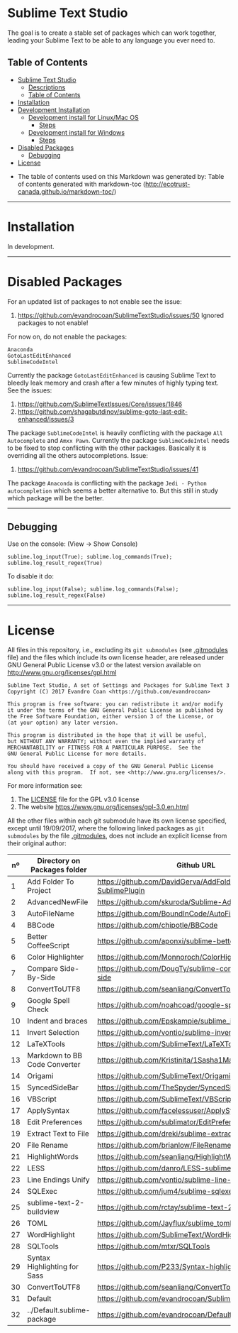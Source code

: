 # Sublime Text Studio

The goal is to create a stable set of packages which can work together, leading your Sublime Text
to be able to any language you ever need to.


## Table of Contents

- [Sublime Text Studio](#sublime-text-studio)
  * [Descriptions](#descriptions)
  * [Table of Contents](#table-of-contents)
- [Installation](#installation)
- [Development Installation](#development-installation)
  * [Development install for Linux/Mac OS](#development-install-for-linux-mac-os)
    + [Steps](#steps)
  * [Development install for Windows](#development-install-for-windows)
    + [Steps](#steps-1)
- [Disabled Packages](#disabled-packages)
  * [Debugging](#debugging)
- [License](#license)

 * The table of contents used on this Markdown was generated by: Table of contents generated with
   markdown-toc (http://ecotrust-canada.github.io/markdown-toc/)



___
# Installation

In development.
<!--
1. Download & Install `Sublime Text 3` (https://www.sublimetext.com/3)
1. Install the Sublime Text `Package Control` (https://packagecontrol.io/installation)
1. Go to the menu `Preferences -> Package Control`
1. Type `install` on the opened quick panel and press enter
1. Now type `StudioChannel` and press enter
-->



___
# Disabled Packages

For an updated list of packages to not enable see the issue:

1. https://github.com/evandrocoan/SublimeTextStudio/issues/50 Ignored packages to not enable!

For now on, do not enable the packages:
```
Anaconda
GotoLastEditEnhanced
SublimeCodeIntel
```

Currently the package `GotoLastEditEnhanced` is causing Sublime Text to bleedly leak memory and
crash after a few minutes of highly typing text. See the issues:

1. https://github.com/SublimeTextIssues/Core/issues/1846
1. https://github.com/shagabutdinov/sublime-goto-last-edit-enhanced/issues/3

The package `SublimeCodeIntel` is heavily conflicting with the package `All Autocomplete` and
`Amxx Pawn`. Currently the package `SublimeCodeIntel` needs to be fixed to stop conflicting with
the other packages. Basically it is overriding all the others autocompletions. Issue:

1. https://github.com/evandrocoan/SublimeTextStudio/issues/41

The package `Anaconda` is conflicting with the package `Jedi - Python autocompletion` which seems a
better alternative to. But this still in study which package will be the better.


___
## Debugging

Use on the console: (View -> Show Console)
```
sublime.log_input(True); sublime.log_commands(True); sublime.log_result_regex(True)
```

To disable it do:
```
sublime.log_input(False); sublime.log_commands(False); sublime.log_result_regex(False)
```



___
# License

All files in this repository, i.e., excluding its `git submodules` (see [.gitmodules](.gitmodules)
file) and the files which include its own license header, are released under GNU General Public
License v3.0 or the latest version available on http://www.gnu.org/licenses/gpl.html

```
Sublime Text Studio, A set of Settings and Packages for Sublime Text 3
Copyright (C) 2017 Evandro Coan <https://github.com/evandrocoan>

This program is free software: you can redistribute it and/or modify
it under the terms of the GNU General Public License as published by
the Free Software Foundation, either version 3 of the License, or
(at your option) any later version.

This program is distributed in the hope that it will be useful,
but WITHOUT ANY WARRANTY; without even the implied warranty of
MERCHANTABILITY or FITNESS FOR A PARTICULAR PURPOSE.  See the
GNU General Public License for more details.

You should have received a copy of the GNU General Public License
along with this program.  If not, see <http://www.gnu.org/licenses/>.
```

For more information see:

1. The [LICENSE](LICENSE) file for the GPL v3.0 license
1. The website https://www.gnu.org/licenses/gpl-3.0.en.html

All the other files within each git submodule have its own license specified,
except until 19/09/2017, where the following linked packages as `git submodules`
by the file [.gitmodules](.gitmodules), does not include an explicit license
from their original author:

nº | Directory on Packages folder       | Github URL
-- | ---------------------------------- | --------------------------------------------------------------
1  | Add Folder To Project              | https://github.com/DavidGerva/AddFolderToProject-SublimePlugin
2  | AdvancedNewFile                    | https://github.com/skuroda/Sublime-AdvancedNewFile
3  | AutoFileName                       | https://github.com/BoundInCode/AutoFileName
4  | BBCode                             | https://github.com/chipotle/BBCode
5  | Better CoffeeScript                | https://github.com/aponxi/sublime-better-coffeescript
6  | Color Highlighter                  | https://github.com/Monnoroch/ColorHighlighter
7  | Compare Side-By-Side               | https://github.com/DougTy/sublime-compare-side-by-side
8  | ConvertToUTF8                      | https://github.com/seanliang/ConvertToUTF8
9  | Google Spell Check                 | https://github.com/noahcoad/google-spell-check
10 | Indent and braces                  | https://github.com/Epskampie/sublime_indent_and_braces
11 | Invert Selection                   | https://github.com/vontio/sublime-invert-selection
12 | LaTeXTools                         | https://github.com/SublimeText/LaTeXTools
13 | Markdown to BB Code Converter      | https://github.com/Kristinita/1Sasha1MarkdownNoBBCode
14 | Origami                            | https://github.com/SublimeText/Origami
15 | SyncedSideBar                      | https://github.com/TheSpyder/SyncedSideBar
16 | VBScript                           | https://github.com/SublimeText/VBScript
17 | ApplySyntax                        | https://github.com/facelessuser/ApplySyntax
18 | Edit Preferences                   | https://github.com/sublimator/EditPreferences
19 | Extract Text to File               | https://github.com/dreki/sublime-extract-to-file
20 | File Rename                        | https://github.com/brianlow/FileRename
21 | HighlightWords                     | https://github.com/seanliang/HighlightWords
22 | LESS                               | https://github.com/danro/LESS-sublime
23 | Line Endings Unify                 | https://github.com/vontio/sublime-line-endings-unify
24 | SQLExec                            | https://github.com/jum4/sublime-sqlexec
25 | sublime-text-2-buildview           | https://github.com/rctay/sublime-text-2-buildview
26 | TOML                               | https://github.com/Jayflux/sublime_toml_highlighting
27 | WordHighlight                      | https://github.com/SublimeText/WordHighlight
28 | SQLTools                           | https://github.com/mtxr/SQLTools
29 | Syntax Highlighting for Sass       | https://github.com/P233/Syntax-highlighting-for-Sass
30 | ConvertToUTF8                      | https://github.com/seanliang/ConvertToUTF8
31 | Default                            | https://github.com/evandrocoan/SublimeDefault
32 | ../Default.sublime-package         | https://github.com/evandrocoan/DefaultSublimePackage



